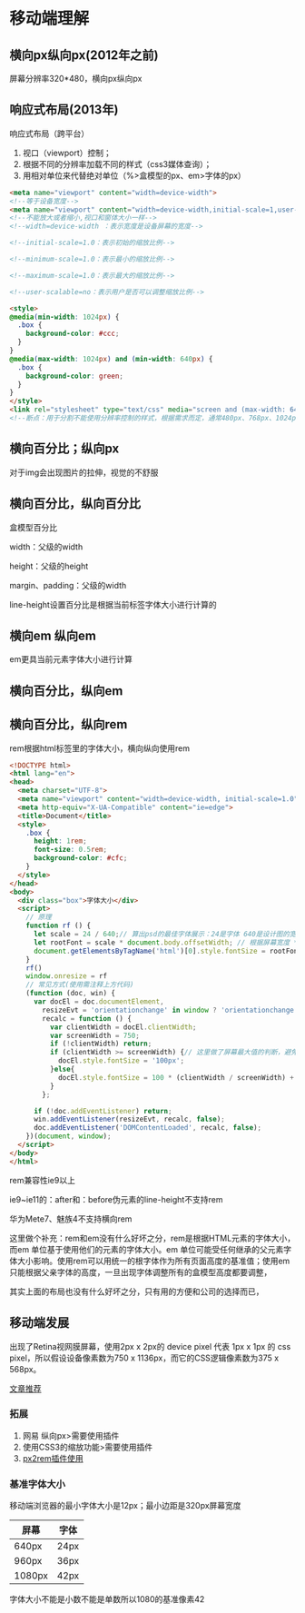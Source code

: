# 移动端理解

## 横向px纵向px(2012年之前)

屏幕分辨率320*480，横向px纵向px

## 响应式布局(2013年)

响应式布局（跨平台）

1. 视口（viewport）控制；
2. 根据不同的分辨率加载不同的样式（css3媒体查询）；
3. 用相对单位来代替绝对单位（%>盒模型的px、em>字体的px）

```html
<meta name="viewport" content="width=device-width">
<!--等于设备宽度-->
<meta name="viewport" content="width=device-width,initial-scale=1,user-scalable=no,maximum-scale=1,minimum-scale=1">
<!--不能放大或者缩小,视口和窗体大小一样-->
<!--width=device-width ：表示宽度是设备屏幕的宽度-->

<!--initial-scale=1.0：表示初始的缩放比例-->

<!--minimum-scale=1.0：表示最小的缩放比例-->

<!--maximum-scale=1.0：表示最大的缩放比例-->

<!--user-scalable=no：表示用户是否可以调整缩放比例-->

<style>
@media(min-width: 1024px) {
  .box {
    background-color: #ccc;
  }
}
@media(max-width: 1024px) and (min-width: 640px) {
  .box {
    background-color: green;
  }
}
</style>
<link rel="stylesheet" type="text/css" media="screen and (max-width: 640px)" href="">
<!--断点：用于分割不能使用分辨率控制的样式，根据需求而定，通常480px、768px、1024px、均是断点-->
```

## 横向百分比；纵向px

对于img会出现图片的拉伸，视觉的不舒服

## 横向百分比，纵向百分比

盒模型百分比

width：父级的width

height：父级的height

margin、padding：父级的width

line-height设置百分比是根据当前标签字体大小进行计算的

## 横向em 纵向em

em更具当前元素字体大小进行计算

## 横向百分比，纵向em

## 横向百分比，纵向rem

rem根据html标签里的字体大小，横向纵向使用rem

```html
<!DOCTYPE html>
<html lang="en">
<head>
  <meta charset="UTF-8">
  <meta name="viewport" content="width=device-width, initial-scale=1.0">
  <meta http-equiv="X-UA-Compatible" content="ie=edge">
  <title>Document</title>
  <style>
    .box {
      height: 1rem;
      font-size: 0.5rem;
      background-color: #cfc;
    }
  </style>
</head>
<body>
  <div class="box">字体大小</div>
  <script>
    // 原理
    function rf () {
      let scale = 24 / 640;// 算出psd的最佳字体展示：24是字体 640是设计图的宽度，得到需要缩放的比例
      let rootFont = scale * document.body.offsetWidth; // 根据屏幕宽度 * 比例得到字体
      document.getElementsByTagName('html')[0].style.fontSize = rootFont + 'px';
    }
    rf()
    window.onresize = rf
    // 常见方式(使用需注释上方代码)
    (function (doc, win) {
      var docEl = doc.documentElement,
        resizeEvt = 'orientationchange' in window ? 'orientationchange' : 'resize',
        recalc = function () {
          var clientWidth = docEl.clientWidth;
          var screenWidth = 750;
          if (!clientWidth) return;
          if (clientWidth >= screenWidth) {// 这里做了屏幕最大值的判断，避免因为屏幕宽度过宽导致页面变得十分巨大
            docEl.style.fontSize = '100px';
          }else{
            docEl.style.fontSize = 100 * (clientWidth / screenWidth) + 'px';
          }
        };

      if (!doc.addEventListener) return;
      win.addEventListener(resizeEvt, recalc, false);
      doc.addEventListener('DOMContentLoaded', recalc, false);
    })(document, window);
  </script>
</body>
</html>
```

rem兼容性ie9以上

ie9~ie11的：after和：before伪元素的line-height不支持rem

华为Mete7、魅族4不支持横向rem

这里做个补充：rem和em没有什么好坏之分，rem是根据HTML元素的字体大小，而em 单位基于使用他们的元素的字体大小。em 单位可能受任何继承的父元素字体大小影响。使用rem可以用统一的根字体作为所有页面高度的基准值；使用em只能根据父亲字体的高度，一旦出现字体调整所有的盒模型高度都要调整，

其实上面的布局也没有什么好坏之分，只有用的方便和公司的选择而已，

## 移动端发展

出现了Retina视网膜屏幕，使用2px x 2px的 device pixel 代表 1px x 1px 的 css pixel，所以假设设备像素数为750 x 1136px，而它的CSS逻辑像素数为375 x 568px。

[文章推荐](https://segmentfault.com/a/1190000007350680 "文章推荐")

### 拓展

1. 网易 纵向px>需要使用插件
2. 使用CSS3的缩放功能>需要使用插件
3. [px2rem插件使用](https://www.npmjs.com/package/postcss-px2rem "文章推荐")

### 基准字体大小

移动端浏览器的最小字体大小是12px；最小边距是320px屏幕宽度

| 屏幕 | 字体 |
| ------| ---- |
| 640px | 24px |
| 960px | 36px |
| 1080px | 42px |

字体大小不能是小数不能是单数所以1080的基准像素42
